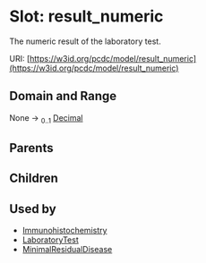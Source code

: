 
# Slot: result_numeric


The numeric result of the laboratory test.

URI: [https://w3id.org/pcdc/model/result_numeric](https://w3id.org/pcdc/model/result_numeric)


## Domain and Range

None &#8594;  <sub>0..1</sub> [Decimal](types/Decimal.md)

## Parents


## Children


## Used by

 * [Immunohistochemistry](Immunohistochemistry.md)
 * [LaboratoryTest](LaboratoryTest.md)
 * [MinimalResidualDisease](MinimalResidualDisease.md)
